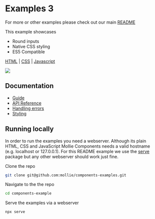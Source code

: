 # Examples 3

For more or other examples please check out our main [README](../)

This example showcases

- Round inputs
- Native CSS styling
- ES5 Compatible

[HTML](example-3/index.html) | [CSS](example-3/style.css) | [Javascript](example-3/script.js)

![](screenshots/example-3.gif)

## Documentation

- [Guide](https://docs.mollie.com/guides/mollie-components/overview)
- [API Reference](https://docs.mollie.com/guides/mollie-components/reference)
- [Handling errors](https://docs.mollie.com/guides/mollie-components/handling-errors)
- [Styling](https://docs.mollie.com/guides/mollie-components/styling)

## Running locally

In order to run the examples you need a webserver. Although its plain HTML, CSS and JavaScript Mollie Components needs a valid hostname (e.g. localhost or 127.0.0.1). For this README example we use the [serve](https://www.npmjs.com/package/serve) package but any other webserver should work just fine.

Clone the repo

```bash
git clone git@github.com:mollie/components-examples.git
```

Navigate to the the repo

```bash
cd components-example
```

Serve the examples via a webserver

```bash
npx serve
```
